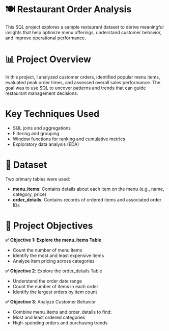 # 🍽️ Restaurant Order Analysis
This SQL project explores a sample restaurant dataset to derive meaningful insights that help optimize menu offerings, understand customer behavior, and improve operational performance.

# 📊 Project Overview
In this project, I analyzed customer orders, identified popular menu items, evaluated peak order times, and assessed overall sales performance. The goal was to use SQL to uncover patterns and trends that can guide restaurant management decisions.

# Key Techniques Used
- SQL joins and aggregations
- Filtering and grouping
- Window functions for ranking and cumulative metrics
- Exploratory data analysis (EDA)

# 🧩 Dataset
Two primary tables were used:
- **menu_items**: Contains details about each item on the menu (e.g., name, category, price)
- **order_details**: Contains records of ordered items and associated order IDs

# 🎯 Project Objectives
**✅ Objective 1: Explore the menu_items Table**
- Count the number of menu items
- Identify the most and least expensive items
- Analyze item pricing across categories

**✅ Objective 2**: Explore the order_details Table
- Understand the order date range
- Count the number of items in each order
- Identify the largest orders by item count

**✅ Objective 3**: Analyze Customer Behavior
- Combine menu_items and order_details to find:
- Most and least ordered categories
- High-spending orders and purchasing trends

